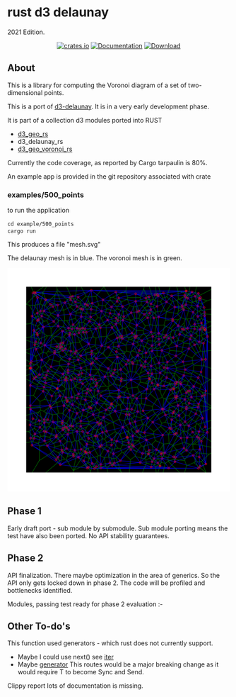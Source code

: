 # rust d3 delaunay

2021 Edition.
<div align="center">

<a href="https://crates.io/crates/d3_delaunay_rs"><img alt="crates.io" src="https://img.shields.io/crates/v/d3_delaunay_rs.svg"/></a>
<a href="https://docs.rs/d3_delaunay_rs" rel="nofollow noopener noreferrer"><img src="https://docs.rs/d3_geo_rs/badge.svg" alt="Documentation"></a>
<a href="https://crates.io/crates/d3_geo_rs"><img src="https://img.shields.io/crates/d/d3_delaunay_rs.svg" alt="Download" /></a>
</div>

## About

This is a library for computing the Voronoi diagram of a set of two-dimensional points.

This is a port of [d3-delaunay](https://github.com/d3/d3-delaunay). It is in a very early development phase.

It is part of a collection d3 modules ported into RUST

* [d3_geo_rs](https://crates.io/crates/d3_geo_rs)
* d3_delaunay_rs
* [d3_geo_voronoi_rs](https://crates.io/crates/d3_geo_voronoi_rs)

Currently the code coverage, as reported by Cargo tarpaulin is 80%.

An example app is provided in the git repository associated with crate


### examples/500_points


to run the application

```console
cd example/500_points
cargo run
```

This produces a file "mesh.svg"

The delaunay mesh is in blue.
The voronoi mesh is in green.

![500 points](https://raw.githubusercontent.com/martinfrances107/rust_d3_delaunay/main/images/500_points.svg)


## Phase 1

Early draft port - sub module by submodule. Sub module porting means the test have also been ported.
No API stability guarantees.

## Phase 2

API finalization. There maybe optimization in the area of generics. So the API only gets locked down in phase 2.
 The code will be profiled and bottlenecks identified.

Modules, passing test ready for phase 2 evaluation :-

## Other To-do's

This function used generators - which rust does not currently support.

* Maybe I could use next() see  [iter](https://doc.rust-lang.org/rust-by-example/trait/iter.html)
* Maybe [generator](https://crates.io/crates/generator) This routes would be a major breaking change
  as it would require T to become Sync and Send.

Clippy report lots of documentation is missing.
